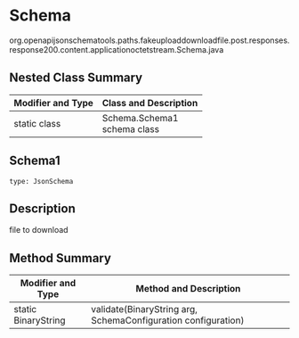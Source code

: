 # Schema
org.openapijsonschematools.paths.fakeuploaddownloadfile.post.responses.response200.content.applicationoctetstream.Schema.java

## Nested Class Summary
| Modifier and Type | Class and Description |
| ----------------- | ---------------------- |
| static class | Schema.Schema1<br> schema class |

## Schema1
```
type: JsonSchema
```

## Description
file to download

## Method Summary
| Modifier and Type | Method and Description |
| ----------------- | ---------------------- |
| static BinaryString | validate(BinaryString arg, SchemaConfiguration configuration) |
